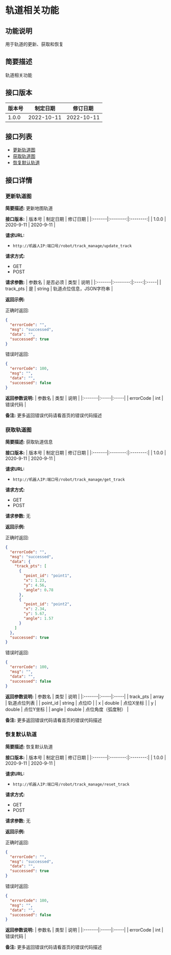 # 轨道相关功能

## 功能说明
用于轨道的更新、获取和恢复

## 简要描述
轨道相关功能

## 接口版本
| 版本号 | 制定日期 | 修订日期 |
|:-------|:--------:|:--------:|
| 1.0.0  | 2022-10-11 | 2022-10-11 |

## 接口列表
- [更新轨道图](#更新轨道图)
- [获取轨道图](#获取轨道图)
- [恢复默认轨道](#恢复默认轨道)

## 接口详情

### 更新轨道图

**简要描述:**
更新地图轨道

**接口版本:**
| 版本号 | 制定日期 | 修订日期 |
|:-------|:--------:|:--------:|
| 1.0.0  | 2020-9-11 | 2020-9-11 |

**请求URL:** 
- `http://机器人IP:端口号/robot/track_manage/update_track`

**请求方式:**
- GET 
- POST

**请求参数:**
| 参数名 | 是否必须 | 类型 | 说明 |
|:-------|:--------:|:----:|:-----|
| track_pts | 是 | string | 轨道点位信息，JSON字符串 |

**返回示例:**

正确时返回:
```json
{
  "errorCode": "",
  "msg": "successed",
  "data": "",
  "successed": true
}
```

错误时返回:
```json
{
  "errorCode": 100,
  "msg": "",
  "data": "",
  "successed": false
}
```

**返回参数说明:**
| 参数名 | 类型 | 说明 |
|:-------|:-----|:-----|
| errorCode | int | 错误代码 |

**备注:**
更多返回错误代码请看首页的错误代码描述

### 获取轨道图

**简要描述:**
获取轨道信息

**接口版本:**
| 版本号 | 制定日期 | 修订日期 |
|:-------|:--------:|:--------:|
| 1.0.0  | 2020-9-11 | 2020-9-11 |

**请求URL:** 
- `http://机器人IP:端口号/robot/track_manage/get_track`

**请求方式:**
- GET 
- POST

**请求参数:**
无

**返回示例:**

正确时返回:
```json
{
  "errorCode": "",
  "msg": "successed",
  "data": {
    "track_pts": [
      {
        "point_id": "point1",
        "x": 1.23,
        "y": 4.56,
        "angle": 0.78
      },
      {
        "point_id": "point2",
        "x": 2.34,
        "y": 5.67,
        "angle": 1.57
      }
    ]
  },
  "successed": true
}
```

错误时返回:
```json
{
  "errorCode": 100,
  "msg": "",
  "data": "",
  "successed": false
}
```

**返回参数说明:**
| 参数名 | 类型 | 说明 |
|:-------|:-----|:-----|
| track_pts | array | 轨道点位列表 |
| point_id | string | 点位ID |
| x | double | 点位X坐标 |
| y | double | 点位Y坐标 |
| angle | double | 点位角度（弧度制） |

**备注:**
更多返回错误代码请看首页的错误代码描述

### 恢复默认轨道

**简要描述:**
恢复默认轨道

**接口版本:**
| 版本号 | 制定日期 | 修订日期 |
|:-------|:--------:|:--------:|
| 1.0.0  | 2020-9-11 | 2020-9-11 |

**请求URL:** 
- `http://机器人IP:端口号/robot/track_manage/reset_track`

**请求方式:**
- GET 
- POST

**请求参数:**
无

**返回示例:**

正确时返回:
```json
{
  "errorCode": "",
  "msg": "successed",
  "data": "",
  "successed": true
}
```

错误时返回:
```json
{
  "errorCode": 100,
  "msg": "",
  "data": "",
  "successed": false
}
```

**返回参数说明:**
| 参数名 | 类型 | 说明 |
|:-------|:-----|:-----|
| errorCode | int | 错误代码 |

**备注:**
更多返回错误代码请看首页的错误代码描述 